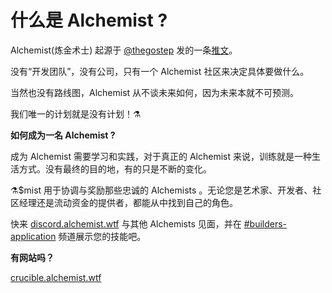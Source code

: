 # 什么是 Alchemist ?

Alchemist\(炼金术士\) 起源于 [@thegostep](https://twitter.com/thegostep) 发的一条[推文](https://twitter.com/thegostep/status/1358159173440184322?s=20)。

没有“开发团队”，没有公司，只有一个 Alchemist 社区来决定具体要做什么。

当然也没有路线图，Alchemist 从不谈未来如何，因为未来本就不可预测。

我们唯一的计划就是没有计划！⚗️

**如何成为一名 Alchemist ?**

成为 Alchemist 需要学习和实践，对于真正的 Alchemist 来说，训练就是一种生活方式。没有最终的目的地，有的只是不断的变化。

⚗️$mist 用于协调与奖励那些忠诚的 Alchemists 。无论您是艺术家、开发者、社区经理还是流动资金的提供者，都能从中找到自己的角色。

快来 [discord.alchemist.wtf](http://discord.alchemist.wtf) 与其他 Alchemists 见面，并在 [\#builders-application](https://discord.com/channels/812035504869998644/812324390082969620) 频道展示您的技能吧。

**有网站吗？**

[crucible.alchemist.wtf](https://crucible.alchemist.wtf/)

